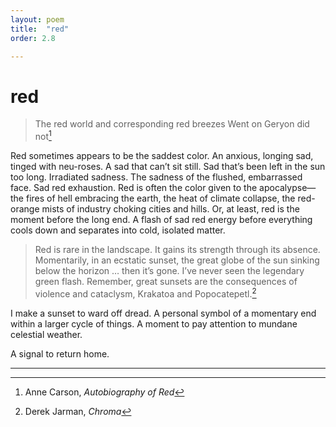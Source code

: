 ```yaml
---
layout: poem
title:  "red"
order: 2.8

---
```


# red

> The red world and corresponding red breezes
> Went on Geryon did not[^16]

Red sometimes appears to be the saddest color. An anxious, longing sad, tinged with neu-roses. A sad that can’t sit still. Sad that’s been left in the sun too long. Irradiated sadness. The sadness of the flushed, embarrassed face. Sad red exhaustion. Red is often the color given to the apocalypse—the fires of hell embracing the earth, the heat of climate collapse, the red-orange mists of industry choking cities and hills. Or, at least, red is the moment before the long end. A flash of sad red energy before everything cools down and separates into cold, isolated matter.

> Red is rare in the landscape. It gains its strength through its absence. Momentarily, in an ecstatic sunset, the great globe of the sun sinking below the horizon … then it’s gone. I’ve never seen the legendary green flash. Remember, great sunsets are the consequences of violence and cataclysm, Krakatoa and Popocatepetl.[^17]

I make a sunset to ward off dread. A personal symbol of a momentary end within a larger cycle of things. A moment to pay attention to mundane celestial weather.

A signal to return home.

------

[^16]: Anne Carson, *Autobiography of Red*
[^17]: Derek Jarman, *Chroma*
